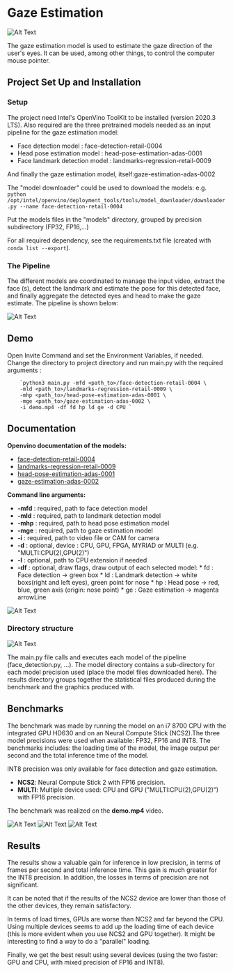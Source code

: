 # Gaze Estimation

![Alt Text](results/gif_gaze2.gif)
  
The gaze estimation model is used to estimate the gaze direction of the user's eyes. It can be used, among other things, to control the computer mouse pointer.  
  
## Project Set Up and Installation

### Setup
The project need Intel's OpenVino ToolKit to be installed (version 2020.3 LTS).
Also required are the three pretrained models needed as an input pipeline for the gaze estimation model:
* Face detection model : face-detection-retail-0004
* Head pose estimation model : head-pose-estimation-adas-0001
* Face landmark detection model : landmarks-regression-retail-0009

And finally the gaze estimation model, itself:gaze-estimation-adas-0002

The "model downloader" could be used to download the models:
e.g. `python /opt/intel/openvino/deployment_tools/tools/model_downloader/downloader.py --name face-detection-retail-0004`

Put the models files in the "models" directory, grouped by precision subdirectory (FP32, FP16,...)

For all required dependency, see the requirements.txt file (created with `conda list --export`).

### The Pipeline

The different models are coordinated to manage the input video, extract the face (s), detect the landmark and estimate the pose for this detected face, and finally aggregate the detected eyes and head to make the gaze estimate. The pipeline is shown below:

![Alt Text](results/graph.jpeg)

## Demo

Open Invite Command and set the Environment Variables, if needed.
Change the directory to project directory and run main.py with the required arguments :

        `python3 main.py -mfd <path_to>/face-detection-retail-0004 \
        -mld <path_to>/landmarks-regression-retail-0009 \
        -mhp <path_to>/head-pose-estimation-adas-0001 \
        -mge <path_to>/gaze-estimation-adas-0002 \
        -i demo.mp4 -df fd hp ld ge -d CPU `

## Documentation

**Openvino documentation of the models:**
* [face-detection-retail-0004](https://docs.openvinotoolkit.org/latest/_models_intel_face_detection_retail_0004_description_face_detection_retail_0004.html)
* [landmarks-regression-retail-0009](https://docs.openvinotoolkit.org/latest/_models_intel_landmarks_regression_retail_0009_description_landmarks_regression_retail_0009.html)
* [head-pose-estimation-adas-0001](https://docs.openvinotoolkit.org/latest/_models_intel_head_pose_estimation_adas_0001_description_head_pose_estimation_adas_0001.html)
* [gaze-estimation-adas-0002](https://docs.openvinotoolkit.org/latest/_models_intel_gaze_estimation_adas_0002_description_gaze_estimation_adas_0002.html)


**Command line arguments:**

* **-mfd** : required, path to face detection model
* **-mld** : required, path to landmark detection model
* **-mhp** : required, path to head pose estimation model
* **-mge** : required, path to gaze estimation model
* **-i** : required, path to video file or CAM for camera
* **-d** : optional, device : CPU, GPU, FPGA, MYRIAD or MULTI (e.g. "MULTI:CPU(2),GPU(2)")
* **-l** : optional, path to CPU extension if needed
* **-df** : optional, draw flags, draw output of each selected model:
      * fd : Face detection -> green box
      * ld : Landmark detection -> white boxs(right and left eyes), green point for nose
      * hp : Head pose -> red, blue, green axis (origin: nose point)
      * ge : Gaze estimation -> magenta arrowLine

![Alt Text](results/Capture.png)

### Directory structure
![Alt Text](results/tree_gazePointer.png)

The main.py file calls and executes each model of the pipeline (face_detection.py, ...).
The model directory contains a sub-directory for each model precision used (place the model files downloaded here).
The results directory groups together the statistical files produced during the benchmark and the graphics produced with.

## Benchmarks
The benchmark was made by running the model on an i7 8700 CPU with the integrated GPU HD630 and on an Neural Compute Stick (NCS2).The three model precisions were used when available: FP32, FP16 and INT8. The benchmarks includes: the loading time of the model, the image output per second and the total inference time of the model.

INT8 precision was only available for face detection and gaze estimation.
* **NCS2**: Neural Compute Stick 2 with FP16 precision.
* **MULTI**: Multiple device used: CPU and GPU ("MULTI:CPU(2),GPU(2)") with FP16 precision.

The benchmark was realized on the **demo.mp4** video.

![Alt Text](results/ge_load.png)
![Alt Text](results/ge_inf.png)
![Alt Text](results/ge_fps.png)

## Results

The results show a valuable gain for inference in low precision, in terms of frames per second and total inference time. This gain is much greater for the INT8 precision. In addition, the losses in terms of precision are not significant.

It can be noted that if the results of the NCS2 device are lower than those of the other devices, they remain satisfactory.

In terms of load times, GPUs are worse than NCS2 and far beyond the CPU. Using multiple devices seems to add up the loading time of each device (this is more evident when you use NCS2 and GPU together).
It might be interesting to find a way to do a "parallel" loading.

Finally, we get the best result using several devices (using the two faster: GPU and CPU, with mixed precision of FP16 and INT8).

